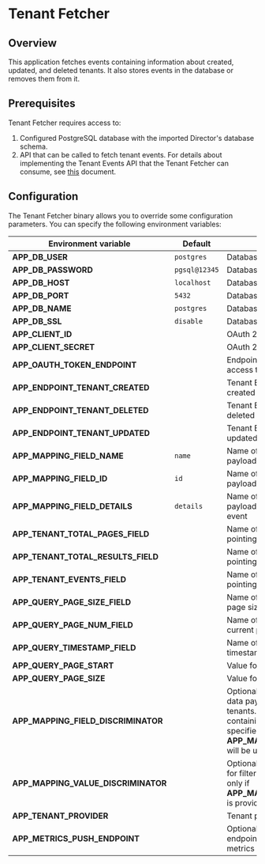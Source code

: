 # Tenant Fetcher

## Overview

This application fetches events containing information about created, updated, and deleted tenants. It also stores events in the database or removes them from it.

## Prerequisites

Tenant Fetcher requires access to:
1. Configured PostgreSQL database with the imported Director's database schema.
2. API that can be called to fetch tenant events. For details about implementing the Tenant Events API that the Tenant Fetcher can consume, see [this](https://github.com/kyma-incubator/compass/blob/master/components/director/internal/tenantfetcher/README.md) document. 

## Configuration

The Tenant Fetcher binary allows you to override some configuration parameters. You can specify the following environment variables:

| Environment variable                | Default       | Description                                                                                                                                                                                                     |
|-------------------------------------|---------------|-----------------------------------------------------------------------------------------------------------------------------------------------------------------------------------------------------------------|
| **APP_DB_USER**                     | `postgres`    | Database username                                                                                                                                                                                               |
| **APP_DB_PASSWORD**                 | `pgsql@12345` | Database password                                                                                                                                                                                               |
| **APP_DB_HOST**                     | `localhost`   | Database host                                                                                                                                                                                                   |
| **APP_DB_PORT**                     | `5432`        | Database port                                                                                                                                                                                                   |
| **APP_DB_NAME**                     | `postgres`    | Database name                                                                                                                                                                                                   |
| **APP_DB_SSL**                      | `disable`     | Database SSL mode (`disable` or `enable`)                                                                                                                                                                       |
| **APP_CLIENT_ID**                   |               | OAuth 2.0 client ID                                                                                                                                                                                             |
| **APP_CLIENT_SECRET**               |               | OAuth 2.0 client secret                                                                                                                                                                                         |
| **APP_OAUTH_TOKEN_ENDPOINT**        |               | Endpoint for fetching the OAuth 2.0 access token                                                                                                                                                                |
| **APP_ENDPOINT_TENANT_CREATED**     |               | Tenant Events API endpoint for fetching created tenants                                                                                                                                                         |
| **APP_ENDPOINT_TENANT_DELETED**     |               | Tenant Events API endpoint for fetching deleted tenants                                                                                                                                                         |
| **APP_ENDPOINT_TENANT_UPDATED**     |               | Tenant Events API endpoint for fetching updated tenants                                                                                                                                                         |
| **APP_MAPPING_FIELD_NAME**          | `name`        | Name of the field in the event data payload containing the tenant name                                                                                                                                          |
| **APP_MAPPING_FIELD_ID**            | `id`          | Name of the field in the event data payload containing the tenant ID                                                                                                                                            |
| **APP_MAPPING_FIELD_DETAILS**       | `details`     | Name of the field in the event data payload containing the details of the event                                                                                                                                 |
| **APP_TENANT_TOTAL_PAGES_FIELD**    |               | Name of the field in the service response pointing the total pages count                                                                                                                                        |
| **APP_TENANT_TOTAL_RESULTS_FIELD**  |               | Name of the field in the service response pointing the total count of events                                                                                                                                    |
| **APP_TENANT_EVENTS_FIELD**         |               | Name of the field in the service response pointing to the array of events                                                                                                                                       |
| **APP_QUERY_PAGE_SIZE_FIELD**       |               | Name of the query parameter for the page size of the response                                                                                                                                                   |
| **APP_QUERY_PAGE_NUM_FIELD**        |               | Name of the query parameter for the current page number                                                                                                                                                         |
| **APP_QUERY_TIMESTAMP_FIELD**       |               | Name of the query parameter for the timestamp                                                                                                                                                                   |
| **APP_QUERY_PAGE_START**            |               | Value for the first page of the response                                                                                                                                                                        |
| **APP_QUERY_PAGE_SIZE**             |               | Value for the page size of the response                                                                                                                                                                         |
| **APP_MAPPING_FIELD_DISCRIMINATOR** |               | Optional name of the field in the event data payload used to filter created tenants. If provided, only events containing this field with a value specified in **APP_MAPPING_VALUE_DISCRIMINATOR** will be used. |
| **APP_MAPPING_VALUE_DISCRIMINATOR** |               | Optional value of the discriminator field for filtering created tenants. It is used only if **APP_MAPPING_FIELD_DISCRIMINATOR** is provided.                                                                    |
| **APP_TENANT_PROVIDER**             |               | Tenant provider name                                                                                                                                                                                            |
| **APP_METRICS_PUSH_ENDPOINT**       |               | Optional Prometheus Pushgateway endpoint for pushing Tenant Fetcher metrics                                                                                                                                     |
